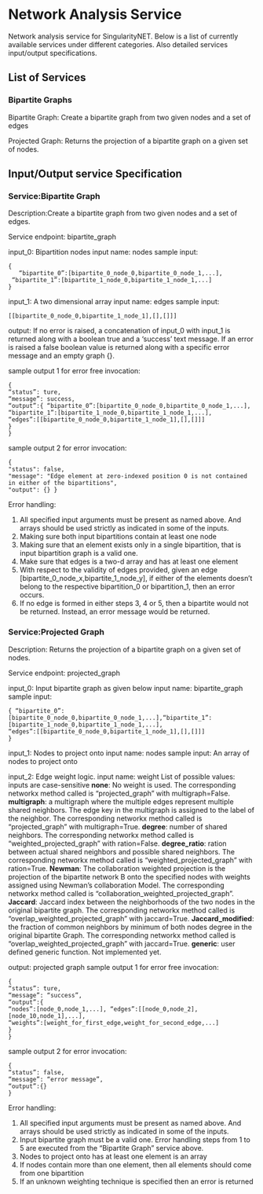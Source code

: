 # Network Analysis Service

Network analysis service for SingularityNET. Below is a list of currently available services
under different categories. Also detailed services input/output specifications.

## List of Services

### Bipartite Graphs

Bipartite Graph: Create a bipartite graph from two given nodes and a set of edges

Projected Graph: Returns the projection of a bipartite graph on a given set of nodes.

## Input/Output service Specification

### Service:Bipartite Graph

Description:Create a bipartite graph from two given nodes
and a set of edges.

Service endpoint: bipartite_graph

input_0: Bipartition nodes
input name: nodes
sample input:
```
{
   “bipartite_0”:[bipartite_0_node_0,bipartite_0_node_1,...],
 “bipartite_1”:[bipartite_1_node_0,bipartite_1_node_1,...]
}
```
input_1: A two dimensional array
input name: edges
sample input:
```
[[bipartite_0_node_0,bipartite_1_node_1],[],[]]]
```

output: If no error is raised, a concatenation of input_0 with input_1 is returned along with a boolean true and a ‘success’ text message. If an error is raised a false boolean value is returned along with a specific error message and an empty graph {}.

sample output 1 for error free invocation:
```
{
“status”: ture,
“message”: success,
“output”:{ “bipartite_0”:[bipartite_0_node_0,bipartite_0_node_1,...],        “bipartite_1”:[bipartite_1_node_0,bipartite_1_node_1,...],
“edges”:[[bipartite_0_node_0,bipartite_1_node_1],[],[]]]
}
}
```
sample output 2 for error invocation:
```
{
"status": false,
"message": "Edge element at zero-indexed position 0 is not contained in either of the bipartitions",
"output": {} }
```

Error handling:
1. All specified input arguments must be present as named above. And arrays should be used strictly as indicated in some of the inputs.
2. Making sure both input bipartitions contain at least one node
3. Making sure that an element exists only in a single bipartition, that is input bipartition graph is a valid one.
4. Make sure that edges is a two-d array and has at least one element
5. With respect to the validity of edges provided, given an edge [bipartite_0_node_x,bipartite_1_node_y], if either of the elements doesn’t belong to the respective bipartition_0 or bipartition_1, then an error occurs.
6. If no edge is formed in either steps 3, 4 or 5, then a bipartite would not be returned. Instead, an error message would be returned.


### Service:Projected Graph

Description: Returns the projection of a bipartite graph on a given set of nodes.

Service endpoint: projected_graph

input_0: Input bipartite graph as given below
input name: bipartite_graph
sample input:
```
{ “bipartite_0”:[bipartite_0_node_0,bipartite_0_node_1,...],“bipartite_1”:[bipartite_1_node_0,bipartite_1_node_1,...],
“edges”:[[bipartite_0_node_0,bipartite_1_node_1],[],[]]]
}
```
input_1: Nodes to project onto
input name: nodes
sample input: An array of nodes to project onto

input_2: Edge weight logic.
input name: weight
List of possible values: inputs are case-sensitive
**none**: No weight is used. The corresponding networkx method called is “projected_graph” with multigraph=False.
**multigraph**: a multigraph where the multiple edges
represent multiple shared neighbors. The edge key in the
multigraph is assigned to the label of the neighbor. The corresponding networkx method called is “projected_graph” with multigraph=True.
**degree**: number of shared neighbors. The corresponding networkx method called is “weighted_projected_graph” with ration=False.
**degree_ratio**: ration between actual shared neighbors and
possible shared neighbors. The corresponding networkx method called is “weighted_projected_graph” with ration=True.
**Newman**: The collaboration weighted projection is the
projection of the bipartite network B onto the specified
nodes with weights assigned using Newman’s collaboration
Model. The corresponding networkx method called is “collaboration_weighted_projected_graph”.
**Jaccard**: Jaccard index between the neighborhoods of
the two nodes in the original bipartite graph. The corresponding networkx method called is “overlap_weighted_projected_graph” with jaccard=True.
**Jaccard_modified**: the fraction of common neighbors by
minimum of both nodes degree in the original bipartite
Graph. The corresponding networkx method called is “overlap_weighted_projected_graph” with jaccard=True.
**generic**: user defined generic function. Not implemented yet.

output: projected graph
sample output 1 for error free invocation:
```
{
“status”: ture,
“message”: “success”,
“output”:{
“nodes”:[node_0,node_1,...], “edges”:[[node_0,node_2],[node_10,node_1],...],
“weights”:[weight_for_first_edge,weight_for_second_edge,...]
}
}
```
sample output 2 for error invocation:
```
{
“status”: false,
“message”: “error message”,
“output”:{}
}
```
Error handling:
1. All specified input arguments must be present as named above. And arrays should be used strictly as indicated in some of the inputs.
2. Input bipartite graph must be a valid one. Error handling steps from 1 to 5 are executed from the “Bipartite Graph” service above.
3. Nodes to project onto has at least one element is an array
4. If nodes contain more than one element, then all elements should come from one bipartition
5. If an unknown weighting technique is specified then an error is returned

